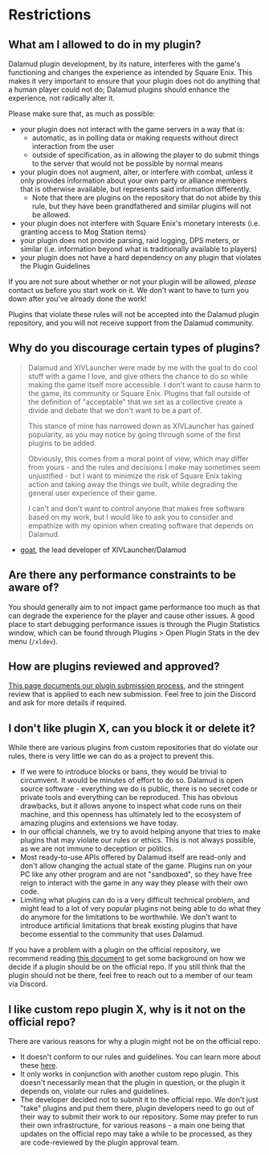 # Restrictions

## What am I allowed to do in my plugin?

Dalamud plugin development, by its nature, interferes with the game's
functioning and changes the experience as intended by Square Enix. This makes it
very important to ensure that your plugin does not do anything that a human
player could not do; Dalamud plugins should enhance the experience, not
radically alter it.

Please make sure that, as much as possible:

- your plugin does not interact with the game servers in a way that is:
  - automatic, as in polling data or making requests without direct interaction
    from the user
  - outside of specification, as in allowing the player to do submit things to
    the server that would not be possible by normal means
- your plugin does not augment, alter, or interfere with combat, unless it only
  provides information about your own party or alliance members that is
  otherwise available, but represents said information differently.
  - Note that there are plugins on the repository that do not abide by this
    rule, but they have been grandfathered and similar plugins will not be
    allowed.
- your plugin does not interfere with Square Enix's monetary interests (i.e.
  granting access to Mog Station items)
- your plugin does not provide parsing, raid logging, DPS meters, or similar
  (i.e. information beyond what is traditionally available to players)
- your plugin does not have a hard dependency on any plugin that violates the
  Plugin Guidelines

If you are not sure about whether or not your plugin will be allowed, _please_
contact us before you start work on it. We don't want to have to turn you down
after you've already done the work!

Plugins that violate these rules will not be accepted into the Dalamud plugin
repository, and you will not receive support from the Dalamud community.

## Why do you discourage certain types of plugins?

> Dalamud and XIVLauncher were made by me with the goal to do cool stuff with a
> game I love, and give others the chance to do so while making the game itself
> more accessible. I don't want to cause harm to the game, its community or
> Square Enix. Plugins that fall outside of the definition of "acceptable" that
> we set as a collective create a divide and debate that we don't want to be a
> part of.
>
> This stance of mine has narrowed down as XIVLauncher has gained popularity, as
> you may notice by going through some of the first plugins to be added.
>
> Obviously, this comes from a moral point of view, which may differ from
> yours - and the rules and decisions I make may sometimes seem unjustified -
> but I want to minimize the risk of Square Enix taking action and taking away
> the things we built, while degrading the general user experience of their
> game.
>
> I can't and don't want to control anyone that makes free software based on my
> work, but I would like to ask you to consider and empathize with my opinion
> when creating software that depends on Dalamud.

- [goat](https://github.com/goaaats), the lead developer of XIVLauncher/Dalamud

## Are there any performance constraints to be aware of?

You should generally aim to not impact game performance too much as that can
degrade the experience for the player and cause other issues. A good place to
start debugging performance issues is through the Plugin Statistics window,
which can be found through Plugins > Open Plugin Stats in the dev menu
(`/xldev`).

## How are plugins reviewed and approved?

[This page documents our plugin submission process](plugin-submission), and the
stringent review that is applied to each new submission. Feel free to join the
Discord and ask for more details if required.

## I don't like plugin X, can you block it or delete it?

While there are various plugins from custom repositories that do violate our rules,
there is very little we can do as a project to prevent this.
- If we were to introduce blocks or bans, they would be trivial to circumvent. It
  would be minutes of effort to do so.
  Dalamud is open source software - everything we do is public, there is no secret code
  or private tools and everything can be reproduced. This has obvious drawbacks, but
  it allows anyone to inspect what code runs on their machine, and this openness has
  ultimately led to the ecosystem of amazing plugins and extensions we have today.
- In our official channels, we try to avoid helping anyone that tries to make plugins
  that may violate our rules or ethics. This is not always possible, as we are not immune
  to deception or politics.
- Most ready-to-use APIs offered by Dalamud itself are read-only and don't allow changing
  the actual state of the game. Plugins run on your PC like any other program and are not
  "sandboxed", so they have free reign to interact with the game in any way they please
  with their own code.
- Limiting what plugins can do is a very difficult technical problem, and might lead to
  a lot of very popular plugins not being able to do what they do anymore for the limitations
  to be worthwhile.
  We don't want to introduce artificial limitations that break existing plugins that have become
  essential to the community that uses Dalamud.

If you have a problem with a plugin on the official repository, we recommend reading [this
document](https://dalamud.dev/plugin-development/plugin-submission) to get some background
on how we decide if a plugin should be on the official repo.
If you still think that the plugin should not be there, feel free to reach out to a member of our team via Discord.

## I like custom repo plugin X, why is it not on the official repo?

There are various reasons for why a plugin might not be on the official repo.
- It doesn't conform to our rules and guidelines. You can learn more about these [here](https://dalamud.dev/plugin-development/plugin-submission).
- It only works in conjunction with another custom repo plugin. This doesn't necessarily mean
  that the plugin in question, or the plugin it depends on, violate our rules and guidelines.
- The developer decided not to submit it to the official repo. We don't just "take" plugins and put
  them there, plugin developers need to go out of their way to submit their work to our repository.
  Some may prefer to run their own infrastructure, for various reasons - a main one being that updates
  on the official repo may take a while to be processed, as they are code-reviewed by the plugin approval
  team.
